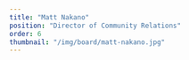 ```yaml
---
title: "Matt Nakano"
position: "Director of Community Relations"
order: 6
thumbnail: "/img/board/matt-nakano.jpg"
---
```

